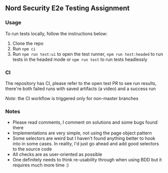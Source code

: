 ## Nord Security E2e Testing Assignment

### Usage
To run tests locally, follow the instructions below:
1. Clone the repo
2. Run `npm ci`
3. Run `npm run test:ui` to open the test runner, `npm run test:headed` to run tests in the headed mode or `npm run test` to run tests headlessly

### CI
The repository has CI, please refer to the open test PR to see run results, there're both
failed runs with saved artifacts (a video) and a success run

_Note_: the CI workflow is triggered only for non-master branches

### Notes
- Please read comments, I comment on solutions and some bugs found there
- Implementations are very simple, not using the page object pattern
- Some selectors are weird but I haven't found anything better to hook into in some cases. In reality, I'd just go ahead
and add good selectors to the source code
- All checks are as user-oriented as possible
- One definitely needs to think re-usability through when using BDD but it requires much more time :)